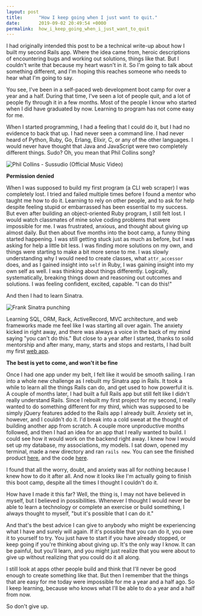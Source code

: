 ```yaml
---
layout: post
title:      "How I keep going when I just want to quit."
date:       2019-09-02 20:49:54 +0000
permalink:  how_i_keep_going_when_i_just_want_to_quit
---
```



I had originally intended this post to be a technical write-up about how I built my second Rails app. Where the idea came from, heroic descriptions of encountering bugs and working out solutions, things like that. But I couldn't write that because my heart wasn't in it. So I'm going to talk about something different, and I'm hoping this reaches someone who needs to hear what I'm going to say.

You see, I've been in a self-paced web development boot camp for over a year and a half. During that time, I've seen a lot of people quit, and a lot of people fly through it in a few months. Most of the people I know who started when I did have graduated by now. Learning to program has not come easy for me.

When I started programming, I had a feeling that I could do it, but I had no evidence to back that up. I had never seen a command line. I had never heard of Python, Ruby, Go, Erlang, Elixir, C, or any of the other languages. I would never have thought that Java and JavaScript were two completely different things. Sudo? Oh, you mean that Phil Collins song?

![Phil Collins - Sussudio (Official Music Video)](https://i.makeagif.com/media/2-24-2016/OgP3S3.gif)

**Permission denied**

When I was supposed to build my first program (a CLI web scraper) I was completely lost. I tried and failed multiple times before I found a mentor who taught me how to do it. Learning to rely on other people, and to ask for help despite feeling stupid or embarrassed has been essential to my success. But even after building an object-oriented Ruby program, I still felt lost. I would watch classmates of mine solve coding problems that were impossible for me. I was frustrated, anxious, and thought about giving up almost daily. But then about five months into the boot camp, a funny thing started happening. I was still getting stuck just as much as before, but I was asking for help a little bit less. I was finding more solutions on my own, and things were starting to make a bit more sense to me. I was slowly understanding why I would need to create classes, what `attr_accessor` does, and as I gained insight into `self` in Ruby, I was gaining insight into my own self as well. I was thinking about things differently. Logically, systematically, breaking things down and reasoning out outcomes and solutions. I was feeling confident, excited, capable. "I can do this!"

And then I had to learn Sinatra.

![Frank Sinatra punching](https://thepracticaldev.s3.amazonaws.com/i/kghb6f9d29ftkllf8pgk.gif)

Learning SQL, ORM, Rack, ActiveRecord, MVC architecture, and web frameworks made me feel like I was starting all over again. The anxiety kicked in right away, and there was always a voice in the back of my mind saying "you can't do this." But close to a year after I started, thanks to solid mentorship and after many, many, starts and stops and restarts, I had built my first [web app](https://dev.to/jeremy/a-year-ago-i-never-would-have-been-able-to-do-this-but-i-just-built-my-first-web-app-here-it-is-1534).

**The best is yet to come, and won't it be fine**

Once I had one app under my belt, I felt like it would be smooth sailing. I ran into a whole new challenge as I rebuilt my Sinatra app in Rails. It took a while to learn all the things Rails can do, and get used to how powerful it is. A couple of months later, I had built a full Rails app but still felt like I didn't really understand Rails. Since I rebuilt my first project for my second, I really wanted to do something different for my third, which was supposed to be simply jQuery features added to the Rails app I already built. Anxiety set in, however, and I couldn't do it. I'd break into a cold sweat at the thought of building another app from scratch. A couple more unproductive months followed, and then I had an idea for an app that I really wanted to build. I could see how it would work on the backend right away. I knew how I would set up my database, my associations, my models. I sat down, opened my terminal, made a new directory and ran `rails new`. You can see the finished product [here](https://my-job-log.herokuapp.com), and the code [here](https://github.com/palledorous/job-log).

I found that all the worry, doubt, and anxiety was all for nothing because I knew how to do it after all. And now it looks like I'm actually going to finish this boot camp, despite all the times I thought I couldn't do it.

How have I made it this far? Well, the thing is, I may not have believed in myself, but I believed in possibilities. Whenever I thought I would never be able to learn a technology or complete an exercise or build something, I always thought to myself, "but it's possible that I can do it."

And that's the best advice I can give to anybody who might be experiencing what I have and surely will again. If it's possible that you can do it, you owe it to yourself to try. You just have to start if you have already stopped, or keep going if you're thinking about giving up. It's the only way I know. It can be painful, but you'll learn, and you might just realize that you were about to give up without realizing that you could do it all along.

I still look at apps other people build and think that I'll never be good enough to create something like that. But then I remember that the things that are easy for me today were impossible for me a year and a half ago. So I keep learning, because who knows what I'll be able to do a year and a half from now.

So don't give up.
